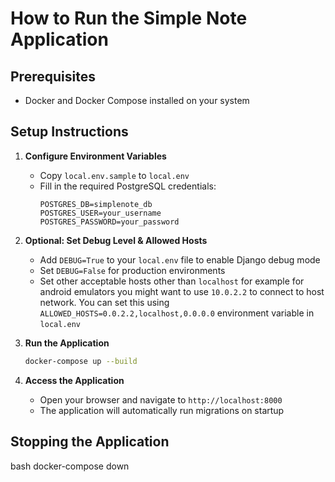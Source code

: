  # How to Run the Simple Note Application

## Prerequisites
- Docker and Docker Compose installed on your system

## Setup Instructions

1. **Configure Environment Variables**
   - Copy `local.env.sample` to `local.env`
   - Fill in the required PostgreSQL credentials:
     ```
     POSTGRES_DB=simplenote_db
     POSTGRES_USER=your_username
     POSTGRES_PASSWORD=your_password
     ```

2. **Optional: Set Debug Level & Allowed Hosts**
   - Add `DEBUG=True` to your `local.env` file to enable Django debug mode
   - Set `DEBUG=False` for production environments
   - Set other acceptable hosts other than `localhost` for example for android emulators you might want to use `10.0.2.2` to connect to host network. You can set this using `ALLOWED_HOSTS=0.0.2.2,localhost,0.0.0.0` environment variable in `local.env`
  

3. **Run the Application**
   ```bash
   docker-compose up --build
   ```

4. **Access the Application**
   - Open your browser and navigate to `http://localhost:8000`
   - The application will automatically run migrations on startup

## Stopping the Application
bash
docker-compose down
